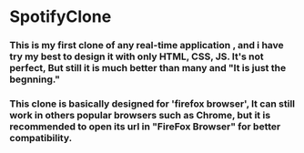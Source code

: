 # SpotifyClone

### This is my first clone of any real-time application , and i have try my best to design it with only HTML, CSS, JS. It's not perfect, But still it is much better than many and "It is just the begnning."

### This clone is basically designed for 'firefox browser', It can still work in others popular browsers such as Chrome, but it is recommended to open its url in "FireFox Browser" for better compatibility.



